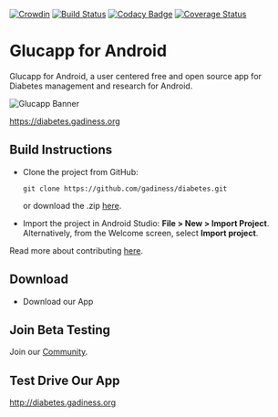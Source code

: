 [![Crowdin](https://d322cqt584bo4o.cloudfront.net/glucosio/localized.png)](https://crowdin.com/project/glucosio)
[![Build Status](https://travis-ci.org/Glucosio/glucosio-android.svg)](https://travis-ci.org/Glucosio/glucosio-android)
[![Codacy Badge](https://api.codacy.com/project/badge/Grade/a6f7bcc22a174ac9b36795438c143b6d)](https://www.codacy.com/app/Glucosio/glucosio-android?utm_source=github.com&amp;utm_medium=referral&amp;utm_content=Glucosio/glucosio-android&amp;utm_campaign=Badge_Grade)
[![Coverage Status](https://coveralls.io/repos/github/Glucosio/glucosio-android/badge.svg?branch=develop)](https://coveralls.io/github/Glucosio/glucosio-android?branch=develop)


# Glucapp for Android
Glucapp for Android, a user centered free and open source app for Diabetes management and research for Android.

![Glucapp Banner](https://cloud.githubusercontent.com/assets/5623301/14087778/f02be08c-f52b-11e5-9ff3-15bc5670cddb.png)

 https://diabetes.gadiness.org
 
## Build Instructions
 
- Clone the project from GitHub: 
   ```
   git clone https://github.com/gadiness/diabetes.git
   ```
   or download the .zip [here](https://github.com/gadiness/diabetes/archive/master.zip).

- Import the project in Android Studio: **File > New > Import Project**.
  Alternatively, from the Welcome screen, select **Import project**.

Read more about contributing [here](http://diabetes.gadiness.org/contribute/).

## Download

 - Download our App

## Join Beta Testing
Join our [Community](https://gadiness.com).

## Test Drive Our App
http://diabetes.gadiness.org
